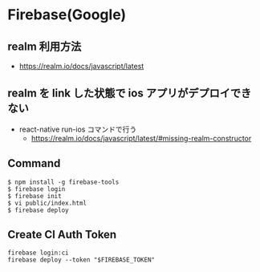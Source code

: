 # Firebase(Google)

## realm 利用方法

- https://realm.io/docs/javascript/latest

## realm を link した状態で ios アプリがデプロイできない

- react-native run-ios コマンドで行う
  - https://realm.io/docs/javascript/latest/#missing-realm-constructor

## Command

```
$ npm install -g firebase-tools
$ firebase login
$ firebase init
$ vi public/index.html
$ firebase deploy
```

## Create CI Auth Token

```
firebase login:ci
firebase deploy --token "$FIREBASE_TOKEN"
```
